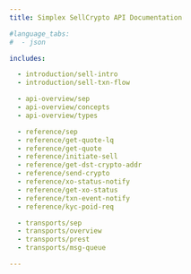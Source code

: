 ```yaml
---
title: Simplex SellCrypto API Documentation

#language_tabs:
#  - json

includes:

  - introduction/sell-intro
  - introduction/sell-txn-flow

  - api-overview/sep
  - api-overview/concepts
  - api-overview/types

  - reference/sep
  - reference/get-quote-lq
  - reference/get-quote
  - reference/initiate-sell
  - reference/get-dst-crypto-addr
  - reference/send-crypto
  - reference/xo-status-notify
  - reference/get-xo-status
  - reference/txn-event-notify
  - reference/kyc-poid-req

  - transports/sep
  - transports/overview
  - transports/prest
  - transports/msg-queue

---
```

